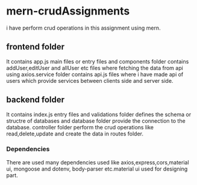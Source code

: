 # mern-crudAssignments
i have perform crud operations in this assignment using mern.

## frontend folder
It contains app.js main files or entry files and components folder contains addUser,editUser and allUser etc files where fetching the data from api using
axios.service folder contains api.js files where i have made api of users which provide services between clients side and server side.

## backend folder
It contains index.js entry files and validations folder defines the schema or structre of databases and database folder provide the connection to the database.
controller folder perform the crud operations like read,delete,update and create the data in routes folder.

### Dependencies
There are used many dependencies used like axios,express,cors,material ui, mongoose and dotenv, body-parser etc.material ui used for designing part.
